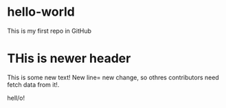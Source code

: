 # hello-world
This is my first repo in GitHub
# THis is newer header
This is some new text!
New line= new change, so othres contributors need fetch data from it!.

hell/o!
